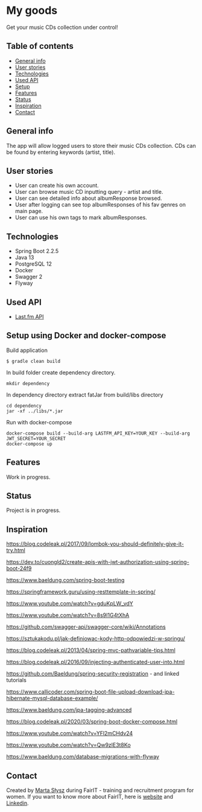# My goods
Get your music CDs collection under control!

## Table of contents
* [General info](#general-info)
* [User stories](#user-stories)
* [Technologies](#technologies)
* [Used API](#used-API)
* [Setup](#setup)
* [Features](#features)
* [Status](#status)
* [Inspiration](#inspiration)
* [Contact](#contact)

## General info
The app will allow logged users to store their music CDs collection. CDs can be found by entering keywords (artist, title).

## User stories
* User can create his own account.
* User can browse music CD inputting query - artist and title.
* User can see detailed info about albumResponse browsed.
* User after logging can see top albumResponses of his fav genres on main page.
* User can use his own tags to mark albumResponses.

## Technologies
* Spring Boot 2.2.5
* Java 13
* PostgreSQL 12
* Docker
* Swagger 2
* Flyway

## Used API
* [Last.fm API](https://www.last.fm/api/)

## Setup using Docker and docker-compose

Build application
```
$ gradle clean build
```
In build folder create dependency directory.
```
mkdir dependency
```

In dependency directory extract fatJar from build/libs directory
```
cd dependency 
jar -xf ../libs/*.jar
```

Run with docker-compose
```
docker-compose build --build-arg LASTFM_API_KEY=YOUR_KEY --build-arg JWT_SECRET=YOUR_SECRET
docker-compose up
```

## Features
Work in progress.

## Status
Project is in progress.

## Inspiration

https://blog.codeleak.pl/2017/09/lombok-you-should-definitely-give-it-try.html

https://dev.to/cuongld2/create-apis-with-jwt-authorization-using-spring-boot-24f9

https://www.baeldung.com/spring-boot-testing

https://springframework.guru/using-resttemplate-in-spring/

https://www.youtube.com/watch?v=gduKpLW_vdY

https://www.youtube.com/watch?v=8s9I1G4tXhA

https://github.com/swagger-api/swagger-core/wiki/Annotations

https://sztukakodu.pl/jak-definiowac-kody-http-odpowiedzi-w-springu/

https://blog.codeleak.pl/2013/04/spring-mvc-pathvariable-tips.html

https://blog.codeleak.pl/2016/09/injecting-authenticated-user-into.html

https://github.com/Baeldung/spring-security-registration - and linked tutorials

https://www.callicoder.com/spring-boot-file-upload-download-jpa-hibernate-mysql-database-example/

https://www.baeldung.com/jpa-tagging-advanced

https://blog.codeleak.pl/2020/03/spring-boot-docker-compose.html

https://www.youtube.com/watch?v=YFl2mCHdv24

https://www.youtube.com/watch?v=Qw9zlE3t8Ko

https://www.baeldung.com/database-migrations-with-flyway

## Contact
Created by [Marta Słysz](https://github.com/MartaSlysz) during FairIT - training and recruitment program for women.
If you want to know more about FairIT, here is [website](https://www.fairit.pl/) and [Linkedin](https://www.linkedin.com/company/fairit-trojmiasto/).